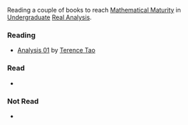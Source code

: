 Reading a couple of books to reach [Mathematical Maturity](https://en.wikipedia.org/wiki/Mathematical_maturity) in [Undergraduate](https://en.wikipedia.org/wiki/Undergraduate_education) [Real Analysis](https://en.wikipedia.org/wiki/Real_analysis).

### Reading

* [Analysis 01](https://link.springer.com/book/10.1007/978-981-19-7261-4) by [Terence Tao](https://www.math.ucla.edu/~tao/)

### Read

*

### Not Read

*
